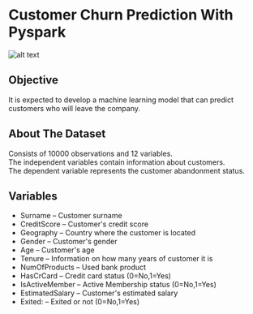 # Customer Churn Prediction With Pyspark

![alt text](https://images.app.goo.gl/u66rTwCPPNWoPAR77)

## Objective 
It is expected to develop a machine learning model that can predict customers who will leave the company.<br>

## About The Dataset
Consists of 10000 observations and 12 variables. <br>
The independent variables contain information about customers.<br>
The dependent variable represents the customer abandonment status.<br>

## Variables

* Surname         – Customer surname
* CreditScore     – Customer's credit score
* Geography       – Country where the customer is located
* Gender          – Customer's gender
* Age             – Customer's age
* Tenure          – Information on how many years of customer it is
* NumOfProducts   – Used bank product
* HasCrCard       – Credit card status (0=No,1=Yes)
* IsActiveMember  – Active Membership status (0=No,1=Yes)
* EstimatedSalary – Customer's estimated salary
* Exited:         – Exited or not (0=No,1=Yes)
